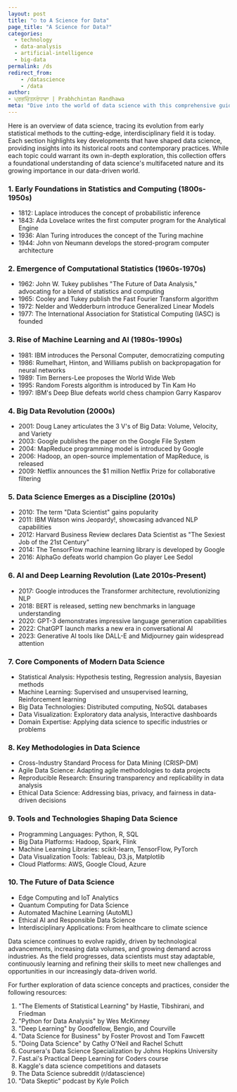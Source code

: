 ```yaml
---
layout: post
title: "੦ to A Science for Data"
page_title: "A Science for Data?"
categories:
  - technology
  - data-analysis
  - artificial-intelligence
  - big-data
permalink: /ds
redirect_from:
    - /datascience
    - /data
author:
- ਪ੍ਰਭਚਿੰਤਨਰੰਧਾਵਾ | Prabhchintan Randhawa
meta: "Dive into the world of data science with this comprehensive guide. Explore its evolution, core principles, advanced methodologies, and cutting-edge applications. Uncover the mathematical foundations, algorithmic intricacies, and technological ecosystem that power modern data-driven decision making."
---
```


Here is an overview of data science, tracing its evolution from early statistical methods to the cutting-edge, interdisciplinary field it is today. Each section highlights key developments that have shaped data science, providing insights into its historical roots and contemporary practices. While each topic could warrant its own in-depth exploration, this collection offers a foundational understanding of data science's multifaceted nature and its growing importance in our data-driven world.

### 1. Early Foundations in Statistics and Computing (1800s-1950s)

- 1812: Laplace introduces the concept of probabilistic inference
- 1843: Ada Lovelace writes the first computer program for the Analytical Engine
- 1936: Alan Turing introduces the concept of the Turing machine
- 1944: John von Neumann develops the stored-program computer architecture

### 2. Emergence of Computational Statistics (1960s-1970s)

- 1962: John W. Tukey publishes "The Future of Data Analysis," advocating for a blend of statistics and computing
- 1965: Cooley and Tukey publish the Fast Fourier Transform algorithm
- 1972: Nelder and Wedderburn introduce Generalized Linear Models
- 1977: The International Association for Statistical Computing (IASC) is founded

### 3. Rise of Machine Learning and AI (1980s-1990s)

- 1981: IBM introduces the Personal Computer, democratizing computing
- 1986: Rumelhart, Hinton, and Williams publish on backpropagation for neural networks
- 1989: Tim Berners-Lee proposes the World Wide Web
- 1995: Random Forests algorithm is introduced by Tin Kam Ho
- 1997: IBM's Deep Blue defeats world chess champion Garry Kasparov

### 4. Big Data Revolution (2000s)

- 2001: Doug Laney articulates the 3 V's of Big Data: Volume, Velocity, and Variety
- 2003: Google publishes the paper on the Google File System
- 2004: MapReduce programming model is introduced by Google
- 2006: Hadoop, an open-source implementation of MapReduce, is released
- 2009: Netflix announces the $1 million Netflix Prize for collaborative filtering

### 5. Data Science Emerges as a Discipline (2010s)

- 2010: The term "Data Scientist" gains popularity
- 2011: IBM Watson wins Jeopardy!, showcasing advanced NLP capabilities
- 2012: Harvard Business Review declares Data Scientist as "The Sexiest Job of the 21st Century"
- 2014: The TensorFlow machine learning library is developed by Google
- 2016: AlphaGo defeats world champion Go player Lee Sedol

### 6. AI and Deep Learning Revolution (Late 2010s-Present)

- 2017: Google introduces the Transformer architecture, revolutionizing NLP
- 2018: BERT is released, setting new benchmarks in language understanding
- 2020: GPT-3 demonstrates impressive language generation capabilities
- 2022: ChatGPT launch marks a new era in conversational AI
- 2023: Generative AI tools like DALL-E and Midjourney gain widespread attention

### 7. Core Components of Modern Data Science

- Statistical Analysis: Hypothesis testing, Regression analysis, Bayesian methods
- Machine Learning: Supervised and unsupervised learning, Reinforcement learning
- Big Data Technologies: Distributed computing, NoSQL databases
- Data Visualization: Exploratory data analysis, Interactive dashboards
- Domain Expertise: Applying data science to specific industries or problems

### 8. Key Methodologies in Data Science

- Cross-Industry Standard Process for Data Mining (CRISP-DM)
- Agile Data Science: Adapting agile methodologies to data projects
- Reproducible Research: Ensuring transparency and replicability in data analysis
- Ethical Data Science: Addressing bias, privacy, and fairness in data-driven decisions

### 9. Tools and Technologies Shaping Data Science

- Programming Languages: Python, R, SQL
- Big Data Platforms: Hadoop, Spark, Flink
- Machine Learning Libraries: scikit-learn, TensorFlow, PyTorch
- Data Visualization Tools: Tableau, D3.js, Matplotlib
- Cloud Platforms: AWS, Google Cloud, Azure

### 10. The Future of Data Science

- Edge Computing and IoT Analytics
- Quantum Computing for Data Science
- Automated Machine Learning (AutoML)
- Ethical AI and Responsible Data Science
- Interdisciplinary Applications: From healthcare to climate science

Data science continues to evolve rapidly, driven by technological advancements, increasing data volumes, and growing demand across industries. As the field progresses, data scientists must stay adaptable, continuously learning and refining their skills to meet new challenges and opportunities in our increasingly data-driven world.

For further exploration of data science concepts and practices, consider the following resources:

1. "The Elements of Statistical Learning" by Hastie, Tibshirani, and Friedman
2. "Python for Data Analysis" by Wes McKinney
3. "Deep Learning" by Goodfellow, Bengio, and Courville
4. "Data Science for Business" by Foster Provost and Tom Fawcett
5. "Doing Data Science" by Cathy O'Neil and Rachel Schutt
6. Coursera's Data Science Specialization by Johns Hopkins University
7. Fast.ai's Practical Deep Learning for Coders course
8. Kaggle's data science competitions and datasets
9. The Data Science subreddit (r/datascience)
10. "Data Skeptic" podcast by Kyle Polich
